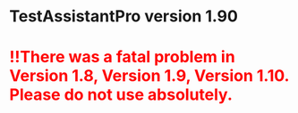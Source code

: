 # TestAssistantPro version 1.90

# <span style="color:red">!!There was a fatal problem in Version 1.8, Version 1.9, Version 1.10. Please do not use absolutely.</span>
